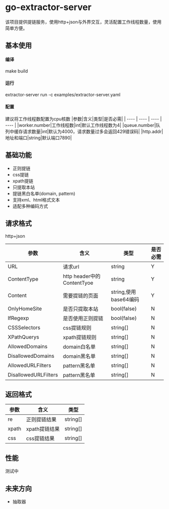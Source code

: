 # go-extractor-server
该项目提供提链服务，使用http+json与外界交互，灵活配置工作线程数量，使用简单方便。
## 基本使用
#### 编译
make build
#### 运行
extractor-server run -c examples/extractor-server.yaml
#### 配置
建议将工作线程数配置为cpu核数
|参数|含义|类型|是否必需|
| ---- | ---- | ---- | ---- |
|worker.number|工作线程数|int|默认工作线程数为4|
|queue.number|队列中缓存请求数量|int|默认为4000，请求数量过多会返回429错误码|
|http.addr|地址和端口|string|默认端口7890|
## 基础功能
* 正则提链
* css提链
* xpath提链
* 只提取本站
* 提链黑白名单(domain, pattern)
* 支持xml、html格式文本
* 适配多种编码方式

## 请求格式

http+json

|参数|含义|类型|是否必需|
| ---- | ---- | ---- | ---- |
|URL|请求url|string|Y|
|ContentType|http header中的ContentTyoe|string|Y|
|Content|需要提链的页面|string,使用base64编码|Y|
|OnlyHomeSite|是否只提取本站|bool(false)|N|
|IfRegexp|是否使用正则提链|bool(false)|N|
|CSSSelectors|css提链规则|string[]|N|
|XPathQuerys|xpath提链规则|string[]|N|
|AllowedDomains|domain白名单|string[]|N|
|DisallowedDomains|domain黑名单|string[]|N|
|AllowedURLFilters|pattern黑名单|string[]|N|
|DisallowedURLFilters|pattern黑名单|string[]|N|

## 返回格式

|参数|含义|类型|
| ---- | ---- | ---- |
|re|正则提链结果|string[]|
|xpath|xpath提链结果|string[]|
|css|css提链结果|string[]|

## 性能
测试中

## 未来方向
* 抽取器
